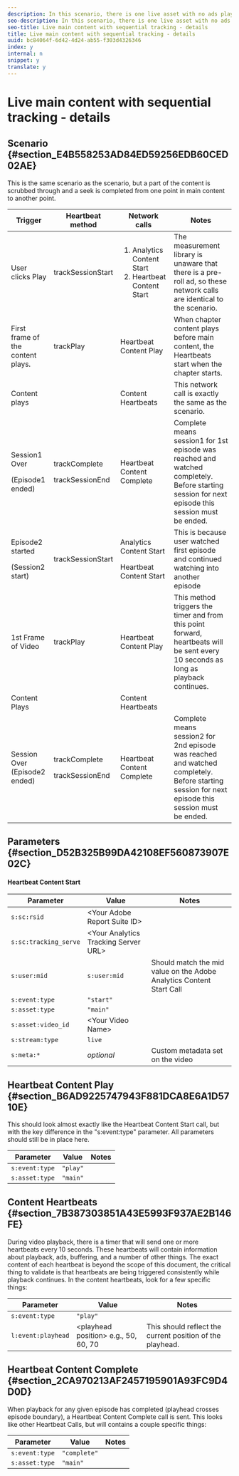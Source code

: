 ```yaml
---
description: In this scenario, there is one live asset with no ads played for 40 secs after joining the live stream.
seo-description: In this scenario, there is one live asset with no ads played for 40 secs after joining the live stream.
seo-title: Live main content with sequential tracking - details
title: Live main content with sequential tracking - details
uuid: bc84064f-6d42-4d24-ab55-f303d4326346
index: y
internal: n
snippet: y
translate: y
---
```


# Live main content with sequential tracking - details


## Scenario {#section_E4B558253AD84ED59256EDB60CED02AE}


<table id="table_650DCE0B482249FFB01CCE36F2DCF259"> 
 <desc>
  This is the same scenario as the 
  <a href="r_vhl_scenarios_no-interup-comm-details-ios.xml" format="dita" scope="local"></a> scenario, but a part of the content is scrubbed through and a seek is completed from one point in main content to another point. 
 </desc> 
 <thead> 
  <tr> 
   <th colname="col1" class="entry">Trigger</th> 
   <th colname="col2" class="entry">Heartbeat method</th> 
   <th colname="col3" class="entry">Network calls</th> 
   <th colname="col4" class="entry">Notes</th> 
  </tr>
 </thead>
 <tbody> 
  <tr> 
   <td colname="col1">User clicks <span class="uicontrol">Play</span> </td> 
   <td colname="col2"><span class="codeph">trackSessionStart</span> </td> 
   <td colname="col3"> 
    <ol id="ol_94E8B596F0134291AEAF8AEE7BA328FC"> 
     <li id="li_EAC4DBC95F2A427B91B10FB62655C56F"><span class="codeph">Analytics Content Start</span> </li> 
     <li id="li_E9FAF09FFB934BC6880BA9DEABB1D00F"><span class="codeph">Heartbeat Content Start</span> </li> 
    </ol> </td> 
   <td colname="col4">The measurement library is unaware that there is a pre-roll ad, so these network calls are identical to the <a href="r_vhl_scenarios_no-interup-comm-details-ios.xml" format="dita" scope="local"></a> scenario. </td> 
  </tr> 
  <tr> 
   <td colname="col1">First frame of the content plays.</td> 
   <td colname="col2"><span class="codeph">trackPlay</span> </td> 
   <td colname="col3"><span class="codeph">Heartbeat Content Play</span> </td> 
   <td colname="col4">When chapter content plays before main content, the Heartbeats start when the chapter starts.</td> 
  </tr> 
  <tr> 
   <td colname="col1">Content plays</td> 
   <td colname="col2"> </td> 
   <td colname="col3"><span class="codeph">Content Heartbeats</span> </td> 
   <td colname="col4">This network call is exactly the same as the <a href="r_vhl_scenarios_no-interup-comm-details-ios.xml" format="dita" scope="local"></a> scenario. </td> 
  </tr> 
  <tr> 
   <td colname="col1"> <p>Session1 Over</p> <p>(Episode1 ended)</p> </td> 
   <td colname="col2"> <p><span class="codeph">trackComplete</span></p> <p><span class="codeph">trackSessionEnd</span></p> </td> 
   <td colname="col3">Heartbeat Content Complete</td> 
   <td colname="col4">Complete means session1 for 1st episode was reached and watched completely. Before starting session for next episode this session must be ended.</td> 
  </tr> 
  <tr> 
   <td colname="col1"> <p>Episode2 started</p> <p>(Session2 start)</p> </td> 
   <td colname="col2"><span class="codeph">trackSessionStart</span></td> 
   <td colname="col3"> <p>Analytics Content Start</p> <p>Heartbeat Content Start</p> </td> 
   <td colname="col4">This is because user watched first episode and continued watching into another episode</td> 
  </tr> 
  <tr> 
   <td colname="col1">1st Frame of Video</td> 
   <td colname="col2"><span class="codeph">trackPlay</span></td> 
   <td colname="col3">Heartbeat Content Play</td> 
   <td colname="col4">This method triggers the timer and from this point forward, heartbeats will be sent every 10 seconds as long as playback continues.</td> 
  </tr> 
  <tr> 
   <td colname="col1">Content Plays</td> 
   <td colname="col2"> </td> 
   <td colname="col3">Content Heartbeats</td> 
   <td colname="col4"> </td> 
  </tr> 
  <tr> 
   <td colname="col1">Session Over (Episode2 ended)</td> 
   <td colname="col2"> <p><span class="codeph">trackComplete</span></p> <p><span class="codeph">trackSessionEnd</span></p> </td> 
   <td colname="col3">Heartbeat Content Complete</td> 
   <td colname="col4">Complete means session2 for 2nd episode was reached and watched completely. Before starting session for next episode this session must be ended.</td> 
  </tr> 
 </tbody> 
</table>


## Parameters {#section_D52B325B99DA42108EF560873907E02C}


#### Heartbeat Content Start
| Parameter |Value |Notes |
|---|---|---|
| `s:sc:rsid` |&lt;Your Adobe Report Suite ID&gt; |  |
| `s:sc:tracking_serve` |&lt;Your Analytics Tracking Server URL&gt; |  |
| `s:user:mid` | `s:user:mid`  |Should match the mid value on the Adobe Analytics Content Start Call |
| `s:event:type` | `"start"` |  |
| `s:asset:type` | `"main"` |  |
| `s:asset:video_id` |&lt;Your Video Name&gt; |  |
| `s:stream:type` | `live` |  |
| `s:meta:*` |*optional* |Custom metadata set on the video |


## Heartbeat Content Play {#section_B6AD9225747943F881DCA8E6A1D5710E}

This should look almost exactly like the Heartbeat Content Start call, but with the key difference in the "s:event:type" parameter. All parameters should still be in place here. 

| Parameter |Value |Notes |
|---|---|---|
| `s:event:type` | `"play"`  |  |
| `s:asset:type` | `"main"`  |  |


## Content Heartbeats {#section_7B387303851A43E5993F937AE2B146FE}

During video playback, there is a timer that will send one or more heartbeats every 10 seconds. These heartbeats will contain information about playback, ads, buffering, and a number of other things. The exact content of each heartbeat is beyond the scope of this document, the critical thing to validate is that heartbeats are being triggered consistently while playback continues.
In the content heartbeats, look for a few specific things: 

| Parameter |Value |Notes |
|---|---|---|
| `s:event:type` | `"play"`  |  |
| `l:event:playhead` |&lt;playhead position&gt; e.g., 50, 60, 70 |This should reflect the current position of the playhead. |


## Heartbeat Content Complete {#section_2CA970213AF2457195901A93FC9D4D0D}

When playback for any given episode has completed (playhead crosses episode boundary), a Heartbeat Content Complete call is sent. This looks like other Heartbeat Calls, but will contains a couple specific things: 

| Parameter |Value |Notes |
|---|---|---|
| `s:event:type` | `"complete"` |  |
| `s:asset:type` | `"main"` |  |

